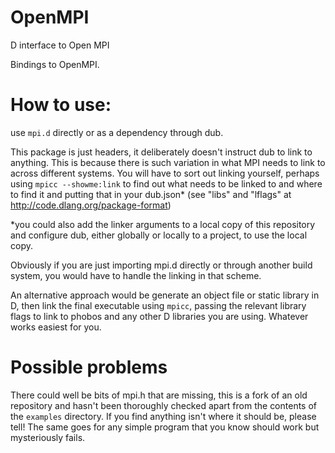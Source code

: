 # OpenMPI
D interface to Open MPI

Bindings to OpenMPI.

How to use:
==========
use ```mpi.d``` directly or as a dependency through dub.

This package is just headers, it deliberately doesn't instruct dub to link to anything. This is because there is such variation in what MPI needs to link to across different systems.
You will have to sort out linking yourself, perhaps using ```mpicc --showme:link``` to find out what needs to be linked to and where to find it and putting that in your dub.json* (see "libs" and "lflags" at http://code.dlang.org/package-format)

*you could also add the linker arguments to a local copy of this repository and configure dub, either globally or locally to a project, to use the local copy.

Obviously if you are just importing mpi.d directly or through another build system, you would have to handle the linking in that scheme.

An alternative approach would be generate an object file or static library in D, then link the final executable using ```mpicc```, passing the relevant library flags to link to phobos and any other D libraries you are using. Whatever works easiest for you.

Possible problems
=================
There could well be bits of mpi.h that are missing, this is a fork of an old repository and hasn't been thoroughly checked apart from the contents of the ```examples``` directory. If you find anything isn't where it should be, please tell! The same goes for any simple program that you know should work but mysteriously fails.
